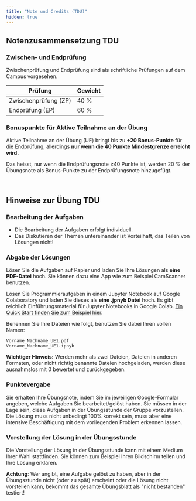 ```yaml
---
title: "Note und Credits (TDU)"
hidden: true
---
```



## Notenzusammensetzung TDU
### Zwischen- und Endprüfung

Zwischenprüfung und Endprüfung sind als schriftliche Prüfungen auf dem Campus vorgesehen.

| Prüfung              | Gewicht |
|----------------------|---------|
| Zwischenprüfung (ZP) | 40 %    |
| Endprüfung (EP)      | 60 %    |


### Bonuspunkte für Aktive Teilnahme an der Übung

Aktive Teilnahme an der Übung (UE) bringt bis zu **+20 Bonus-Punkte** für die Endprüfung, allerdings **nur wenn die 40 Punkte Mindestgrenze erreicht wird.**

Das heisst, nur wenn die Endprüfungsnote ≥40 Punkte ist, werden 20 % der Übungsnote als
Bonus-Punkte zu der Endprüfungsnote hinzugefügt.

<br>


## Hinweise zur Übung TDU
### Bearbeitung der Aufgaben

- Die Bearbeitung der Aufgaben erfolgt individuell.
- Das Diskutieren der Themen untereinander ist Vorteilhaft, das Teilen von Lösungen nicht!

### Abgabe der Lösungen

Lösen Sie die Aufgaben auf Papier und laden Sie Ihre Lösungen als **eine PDF-Datei** hoch.
Sie können dazu eine App wie zum Beispiel CamScanner benutzen.

Lösen Sie Programmieraufgaben in einem Jupyter Notebook auf Google Colaboratory und laden
Sie dieses als **eine .jpnyb Datei** hoch.  Es gibt reichlich Einführungsmaterial für Jupyter
Notebooks in Google Colab.
[Ein Quick Start finden Sie zum Beispiel hier](https://www.youtube.com/watch?v=yEIc9z-Ad3k).

Benennen Sie Ihre Dateien wie folgt, benutzen Sie dabei Ihren vollen Namen:

    Vorname_Nachname_UE1.pdf
    Vorname_Nachname_UE1.ipnyb

**Wichtiger Hinweis:** Werden mehr als zwei Dateien, Dateien in anderen Formaten, oder nicht
richtig benannte Dateien hochgeladen, werden diese ausnahmslos mit 0 bewertet und zurückgegeben.

### Punktevergabe

Sie erhalten Ihre Übungsnote, indem Sie im jeweiligen Google-Formular angeben, welche Aufgaben Sie bearbeitet/gelöst haben. Sie müssen in der Lage sein, diese Aufgaben in der Übungsstunde der Gruppe vorzustellen. Die Lösung muss nicht unbedingt 100% korrekt sein, muss aber eine intensive Beschäftigung mit dem vorliegenden Problem erkennen lassen.

### Vorstellung der Lösung in der Übungsstunde

Die Vorstellung der Lösung in der Übungsstunde kann mit einem Medium Ihrer Wahl stattfinden. Sie können zum Beispiel Ihren Bildschirm teilen und Ihre Lösung erklären.

**Achtung**: Wer angibt, eine Aufgabe gelöst zu haben, aber in der Übungsstunde nicht (oder zu spät) erscheint oder die Lösung nicht vorstellen kann, bekommt das gesamte Übungsblatt als "nicht bestanden" testiert!

